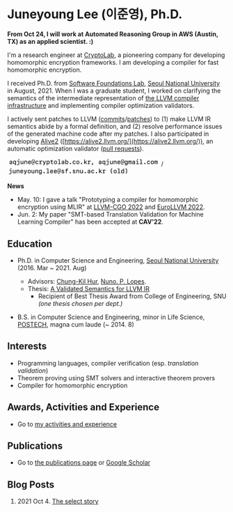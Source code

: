 # Juneyoung Lee (이준영), Ph.D.

**From Oct 24, I will work at Automated Reasoning Group in AWS (Austin, TX) as an applied scientist. :)**

I'm a research engineer at [CryptoLab](https://www.cryptolab.co.kr/eng/),
a pioneering company for developing homomorphic encryption frameworks.
I am developing a compiler for fast homomorphic encryption.

I received Ph.D. from [Software Foundations Lab](https://sf.snu.ac.kr/),
[Seoul National University](https://en.snu.ac.kr/) in August, 2021.
When I was a graduate student, I worked on clarifying the semantics of the intermediate
representation of [the LLVM compiler infrastructure](https://llvm.org) and
implementing compiler optimization validators.

I actively sent patches to LLVM
([commits](https://github.com/llvm/llvm-project/commits?author=aqjune)/[patches](https://reviews.llvm.org/differential/query/ZDmAEKkUFLzv/#R))
to (1) make LLVM IR semantics abide by a formal definition, and (2) resolve performance issues of the generated machine code after my patches.
I also participated in developing [Alive2](https://github.com/AliveToolkit/alive2) ([https://alive2.llvm.org/](https://alive2.llvm.org/)), an automatic optimization validator ([pull requests](https://github.com/AliveToolkit/alive2/pulls?q=is%3Apr+author%3Aaqjune)).

<img src="assets/img/email.png" alt="aqjune gmail" width="350"/> / 
<img src="assets/img/email_old.png" alt="aqjune gmail" width="280"/>

**News**
- May. 10: I gave a talk "Prototyping a compiler for homomorphic encryption using MLIR" at [LLVM-CGO 2022](https://llvm.org/devmtg/2022-04-03/#prototyping-compiler) and [EuroLLVM 2022](https://llvm.org/devmtg/2022-05/).
- Jun. 2: My paper "SMT-based Translation Validation for Machine Learning Compiler" has been accepted at **CAV'22**.


## Education

- Ph.D. in Computer Science and Engineering, [Seoul National University](https://en.snu.ac.kr/) (2016. Mar ~ 2021. Aug)
  * Advisors: [Chung-Kil Hur](https://sf.snu.ac.kr/gil.hur/), [Nuno. P. Lopes](https://web.ist.utl.pt/nuno.lopes/).
  * Thesis: [A Validated Semantics for LLVM IR](https://sf.snu.ac.kr/juneyoung.lee/thesis/)
      - Recipient of Best Thesis Award from College of Engineering, SNU *(one thesis chosen per dept.)*

- B.S. in Computer Science and Engineering, minor in Life Science, [POSTECH](https://www.postech.ac.kr/eng/), magna cum laude (~ 2014. 8)

## Interests

- Programming languages, compiler verification (esp. _translation validation_)
- Theorem proving using SMT solvers and interactive theorem provers
- Compiler for homomorphic encryption

## Awards, Activities and Experience

- Go to [my activities and experience](/activities-and-experience.md)

## Publications

- Go to [the publications page](/publications.md) or [Google Scholar](https://scholar.google.com/citations?user=cqNgFT4AAAAJ&hl=en)

## Blog Posts

1. 2021 Oct 4. [The select story](posts/2021-10-4.the-select-story.html)
